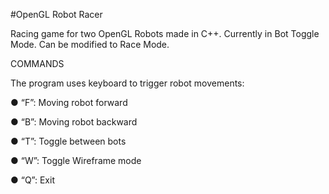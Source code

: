 #OpenGL Robot Racer

Racing game for two OpenGL Robots made in C++.
Currently in Bot Toggle Mode. Can be modified to Race Mode.

COMMANDS

The program uses keyboard to trigger robot movements:

● “F”: Moving robot forward

● “B”: Moving robot backward

● “T”: Toggle between bots

● “W”: Toggle Wireframe mode

● “Q”: Exit
